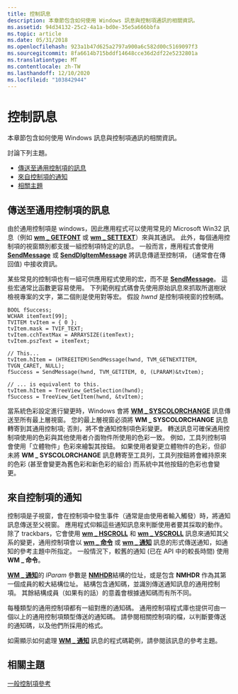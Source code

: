 ```yaml
---
title: 控制訊息
description: 本章節包含如何使用 Windows 訊息與控制項通訊的相關資訊。
ms.assetid: 94d34132-25c2-4a1a-bd0e-35e5a666bbfa
ms.topic: article
ms.date: 05/31/2018
ms.openlocfilehash: 923a1b47d625a2797a900a6c582d00c5169097f3
ms.sourcegitcommit: 8fa6614b715bddf14648cce36d2df22e5232801a
ms.translationtype: MT
ms.contentlocale: zh-TW
ms.lasthandoff: 12/10/2020
ms.locfileid: "103842944"
---
```

# <a name="control-messages"></a>控制訊息

本章節包含如何使用 Windows 訊息與控制項通訊的相關資訊。

討論下列主題。

-   [傳送至通用控制項的訊息](#messages-to-common-controls)
-   [來自控制項的通知](#notifications-from-controls)
-   [相關主題](#related-topics)

## <a name="messages-to-common-controls"></a>傳送至通用控制項的訊息

由於通用控制項是 windows，因此應用程式可以使用常見的 Microsoft Win32 訊息（例如 [**wm \_ GETFONT**](/windows/desktop/winmsg/wm-getfont) 或 [**wm \_ SETTEXT**](/windows/desktop/winmsg/wm-settext)）來與其通訊。 此外，每個通用控制項的視窗類別都支援一組控制項特定的訊息。 一般而言，應用程式會使用 [**SendMessage**](/windows/desktop/api/winuser/nf-winuser-sendmessage) 或 [**SendDlgItemMessage**](/windows/desktop/api/winuser/nf-winuser-senddlgitemmessagea) 將訊息傳遞至控制項， (通常會在傳回值) 中接收資訊。

某些常見的控制項也有一組可供應用程式使用的宏，而不是 [**SendMessage**](/windows/desktop/api/winuser/nf-winuser-sendmessage)。 這些宏通常比函數更容易使用。 下列範例程式碼會先使用原始訊息來抓取所選樹狀檢視專案的文字，第二個則是使用對等宏。 假設 *hwnd* 是控制項視窗的控制碼。


```
BOOL fSuccess;
WCHAR itemText[99];
TVITEM tvItem = { 0 };
tvItem.mask = TVIF_TEXT;
tvItem.cchTextMax = ARRAYSIZE(itemText);
tvItem.pszText = itemText;

// This...
tvItem.hItem = (HTREEITEM)SendMessage(hwnd, TVM_GETNEXTITEM, TVGN_CARET, NULL);
fSuccess = SendMessage(hwnd, TVM_GETITEM, 0, (LPARAM)&tvItem);

// ... is equivalent to this.
tvItem.hItem = TreeView_GetSelection(hwnd);
fSuccess = TreeView_GetItem(hwnd, &tvItem);
```



當系統色彩設定進行變更時，Windows 會將 [**WM \_ SYSCOLORCHANGE**](/windows/desktop/gdi/wm-syscolorchange) 訊息傳送至所有最上層視窗。 您的最上層視窗必須將 **WM \_ SYSCOLORCHANGE** 訊息轉寄到其通用控制項; 否則，將不會通知控制項色彩變更。 轉送訊息可確保通用控制項使用的色彩與其他使用者介面物件所使用的色彩一致。 例如，工具列控制項會使用「立體物件」色彩來繪製其按鈕。 如果使用者變更立體物件的色彩，但卻未將 **WM \_ SYSCOLORCHANGE** 訊息轉寄至工具列，工具列按鈕將會維持原來的色彩 (甚至會變更為舊色彩和新色彩的組合) 而系統中其他按鈕的色彩也會變更。

## <a name="notifications-from-controls"></a>來自控制項的通知

控制項是子視窗，會在控制項中發生事件（通常是由使用者輸入觸發）時，將通知訊息傳送至父視窗。 應用程式仰賴這些通知訊息來判斷使用者要其採取的動作。 除了 trackbars，它會使用 [**wm \_ HSCROLL**](wm-hscroll.md) 和 [**wm \_ VSCROLL**](wm-vscroll.md) 訊息來通知其父系的變更，通用控制項會以 [**wm \_ 命令**](/windows/desktop/menurc/wm-command) 或 [**wm \_ 通知**](wm-notify.md) 訊息的形式傳送通知，如通知的參考主題中所指定。 一般情況下，較舊的通知 (已在 API 中的較長時間) 使用 **WM \_ 命令**。

[**WM \_ 通知**](wm-notify.md)的 *lParam* 參數是 [**NMHDR**](/windows/desktop/api/richedit/ns-richedit-nmhdr)結構的位址，或是包含 **NMHDR** 作為其第一個成員的較大結構位址。 結構包含通知碼，並識別傳送通知訊息的通用控制項。 其餘結構成員（如果有的話）的意義會根據通知碼而有所不同。

每種類型的通用控制項都有一組對應的通知碼。 通用控制項程式庫也提供可由一個以上的通用控制項類型傳送的通知碼。 請參閱相關控制項的檔，以判斷要傳送的通知碼，以及他們所採用的格式。

如需顯示如何處理 [**WM \_ 通知**](wm-notify.md) 訊息的程式碼範例，請參閱該訊息的參考主題。

## <a name="related-topics"></a>相關主題

<dl> <dt>

[一般控制項參考](common-control-reference.md)
</dt> </dl>

 

 
